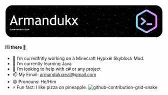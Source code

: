 ![github-header](https://github.com/Armandukx/Armandukx/blob/main/meh/github-header-image.png)

#### Hi there 👋

- 🔭 I’m curredfntly working on a Minecraft Hypixel Skyblock Mod.
- 🌱 I’m currently learning Java
- 🤔 I’m looking to help with c# or any project
- 📫 My Email: armandukxreal@gmail.com
- 😄 Pronouns: He/Him
- ⚡ Fun fact: I like pizza on pineapple.
![github-contribution-grid-snake](https://user-images.githubusercontent.com/104468428/196215542-3dc18ed5-791b-40be-afae-fee69e52d8fe.svg)
